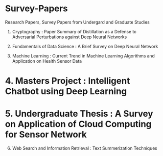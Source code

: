 # Survey-Papers


Research Papers, Survey Papers from Undergard and Graduate Studies

1. Cryptography : Paper Summary of Distillation as a Defense to Adversarial Perturbations against Deep Neural Networks

2. Fundamentals of Data Science :  A Brief Survey on Deep Neural Network

3. Machine Learning : Current Trend in Machine Learning Algorithms and Application on Health Sensor Data

# 4. Masters Project : Intelligent Chatbot using Deep Learning

# 5. Undergraduate Thesis : A Survey on Application of Cloud Computing for Sensor Network

6. Web Search and Information Retrieval : Text Summerization Techniques
